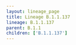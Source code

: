 ```yaml
---
layout: lineage_page
title: Lineage B.1.1.137
lineage: B.1.1.137
parent: B.1.1
children: ['B.1.1.137']
---
```

